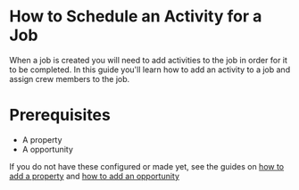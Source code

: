 # How to Schedule an Activity for a Job

When a job is created you will need to add activities to the job in order for it to be completed. In this guide you'll learn how to add an activity to a job and assign crew members to the job.

# Prerequisites

- A property
- A opportunity

If you do not have these configured or made yet, see the guides on [how to add a property](\adding-a-property.md) and [how to add an opportunity](\adding-an-oppurtunity.md)
